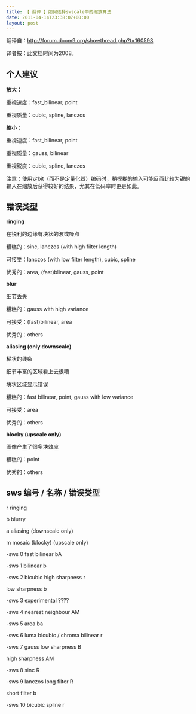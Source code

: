 ```yaml
---
title: 【 翻译 】如何选择swscale中的缩放算法
date: 2011-04-14T23:38:07+00:00
layout: post
---
```

翻译自：http://forum.doom9.org/showthread.php?t=160593

译者按：此文档时间为2008。

## 个人建议

**放大：**
  
重视速度：fast_bilinear, point
  
重视质量：cubic, spline, lanczos

**缩小：**
  
重视速度：fast_bilinear, point
  
重视质量：gauss, bilinear
  
重视锐度：cubic, spline, lanczos

注意：使用定bit（而不是定量化器）编码时，稍模糊的输入可能反而比较为锐的输入在缩放后获得较好的结果，尤其在低码率时更是如此。

## 错误类型

**ringing**
  
在锐利的边缘有块状的波或噪点
  
糟糕的：sinc, lanczos (with high filter length)
  
可接受：lanczos (with low filter length), cubic, spline
  
优秀的：area, (fast)blinear, gauss, point

**blur**
  
细节丢失
  
糟糕的：gauss with high variance
  
可接受：(fast)bilinear, area
  
优秀的：others

**aliasing (only downscale)**
  
梯状的线条
  
细节丰富的区域看上去很糟
  
块状区域显示错误
  
糟糕的：fast bilinear, point, gauss with low variance
  
可接受：area
  
优秀的：others

**blocky (upscale only)**
  
图像产生了很多块效应
  
糟糕的：point
  
优秀的：others

## sws 编号 / 名称 / 错误类型

r ringing
  
b blurry
  
a aliasing (downscale only)
  
m mosaic (blocky) (upscale only)

-sws 0 fast bilinear bA
  
-sws 1 bilinear b
  
-sws 2 bicubic high sharpness r
  
low sharpness b
  
-sws 3 experimental ????
  
-sws 4 nearest neighbour AM
  
-sws 5 area ba
  
-sws 6 luma bicubic / chroma bilinear r
  
-sws 7 gauss low sharpness B
  
high sharpness AM
  
-sws 8 sinc R
  
-sws 9 lanczos long filter R
  
short filter b
  
-sws 10 bicubic spline r
